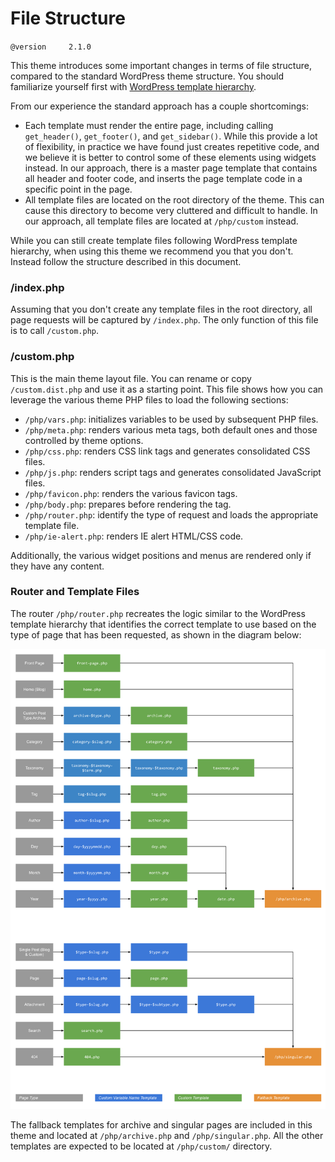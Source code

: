 # File Structure

`@version     2.1.0`

This theme introduces some important changes in terms of file structure, compared to the standard WordPress theme structure. You should familiarize yourself first with [WordPress template hierarchy](https://developer.wordpress.org/themes/basics/template-hierarchy/).

From our experience the standard approach has a couple shortcomings:

* Each template must render the entire page, including calling `get_header()`, `get_footer()`, and `get_sidebar()`. While this provide a lot of flexibility, in practice we have found just creates repetitive code, and we believe it is better to control some of these elements using widgets instead. In our approach, there is a master page template that contains all header and footer code, and inserts the page template code in a specific point in the page.
* All template files are located on the root directory of the theme. This can cause this directory to become very cluttered and difficult to handle. In our approach, all template files are located at `/php/custom` instead.

While you can still create template files following WordPress template hierarchy, when using this theme we recommend you that you don't. Instead follow the structure described in this document.

### /index.php

Assuming that you don't create any template files in the root directory, all page requests will be captured by `/index.php`. The only function of this file is to call `/custom.php`.

### /custom.php

This is the main theme layout file. You can rename or copy `/custom.dist.php` and use it as a starting point. This file shows how you can leverage the various theme PHP files to load the following sections:

* `/php/vars.php`: initializes variables to be used by subsequent PHP files.
* `/php/meta.php`: renders various meta tags, both default ones and those controlled by theme options.
* `/php/css.php`: renders CSS link tags and generates consolidated CSS files.
* `/php/js.php`: renders script tags and generates consolidated JavaScript files.
* `/php/favicon.php`: renders the various favicon tags.
* `/php/body.php`: prepares before rendering the <body> tag.
* `/php/router.php`: identify the type of request and loads the appropriate template file.
* `/php/ie-alert.php`: renders IE alert HTML/CSS code.

Additionally, the various widget positions and menus are rendered only if they have any content.

### Router and Template Files

The router `/php/router.php` recreates the logic similar to the WordPress template hierarchy that identifies the correct template to use based on the type of page that has been requested, as shown in the diagram below:

![Lyquix WordPress Theme Router](./router.svg)

The fallback templates for archive and singular pages are included in this theme and located at `/php/archive.php` and `/php/singular.php`. All the other templates are expected to be located at `/php/custom/` directory.


